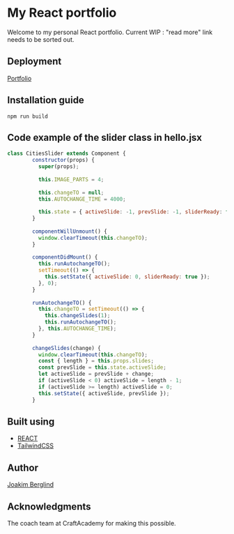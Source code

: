 # My React portfolio 
Welcome to my personal React portfolio.
Current WIP : "read more" link needs to be sorted out.

## Deployment
[Portfolio](https://jbergportfolio.netlify.com/)

## Installation guide

```
npm run build
```

## Code example of the slider class in hello.jsx

```JavaScript
class CitiesSlider extends Component {
        constructor(props) {
          super(props);
          
          this.IMAGE_PARTS = 4;
          
          this.changeTO = null;
          this.AUTOCHANGE_TIME = 4000;
          
          this.state = { activeSlide: -1, prevSlide: -1, sliderReady: false };
        }
        
        componentWillUnmount() {
          window.clearTimeout(this.changeTO);
        }
        
        componentDidMount() {
          this.runAutochangeTO();
          setTimeout(() => {
            this.setState({ activeSlide: 0, sliderReady: true });
          }, 0);
        }
        
        runAutochangeTO() {
          this.changeTO = setTimeout(() => {
            this.changeSlides(1);
            this.runAutochangeTO();
          }, this.AUTOCHANGE_TIME);
        }
        
        changeSlides(change) {
          window.clearTimeout(this.changeTO);
          const { length } = this.props.slides;
          const prevSlide = this.state.activeSlide;
          let activeSlide = prevSlide + change;
          if (activeSlide < 0) activeSlide = length - 1;
          if (activeSlide >= length) activeSlide = 0;
          this.setState({ activeSlide, prevSlide });
        }
```
## Built using
- [REACT](https://reactjs.org/)
- [TailwindCSS](https://tailwindcss.com/docs/what-is-tailwind/)

## Author 
[Joakim Berglind](https://github.com/nevroje)

## Acknowledgments
The coach team at CraftAcademy for making this possible.
